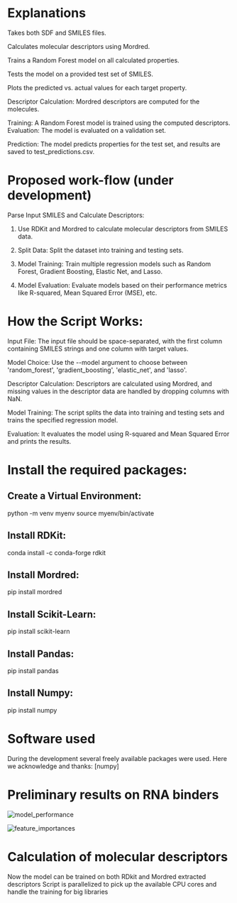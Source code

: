 # Explanations
Takes both SDF and SMILES files.

Calculates molecular descriptors using Mordred.

Trains a Random Forest model on all calculated properties.

Tests the model on a provided test set of SMILES.

Plots the predicted vs. actual values for each target property.

Descriptor Calculation: Mordred descriptors are computed for the molecules.

Training: A Random Forest model is trained using the computed descriptors.
Evaluation: The model is evaluated on a validation set.

Prediction: The model predicts properties for the test set, and results are saved to test_predictions.csv.

# Proposed work-flow (under development)
Parse Input SMILES and Calculate Descriptors:
1. Use RDKit and Mordred to calculate molecular descriptors from SMILES data.
2. Split Data:
Split the dataset into training and testing sets.

3. Model Training:
Train multiple regression models such as Random Forest, Gradient Boosting, Elastic Net, and Lasso.

4. Model Evaluation:
Evaluate models based on their performance metrics like R-squared, Mean Squared Error (MSE), etc.

# How the Script Works:
Input File: The input file should be space-separated, with the first column containing SMILES strings and one column with target values.

Model Choice: Use the --model argument to choose between 'random_forest', 'gradient_boosting', 'elastic_net', and 'lasso'.

Descriptor Calculation: Descriptors are calculated using Mordred, and missing values in the descriptor data are handled by dropping columns with NaN.

Model Training: The script splits the data into training and testing sets and trains the specified regression model.

Evaluation: It evaluates the model using R-squared and Mean Squared Error and prints the results.

# Install the required packages:
## Create a Virtual Environment:

python -m venv myenv
source myenv/bin/activate
## Install RDKit:
conda install -c conda-forge rdkit
## Install Mordred:
pip install mordred
## Install Scikit-Learn:
pip install scikit-learn
## Install Pandas:
pip install pandas
## Install Numpy:
pip install numpy

# Software used
During the development several freely available packages were used. Here we acknowledge and thanks:
[numpy] 

# Preliminary results on RNA binders
![model_performance](https://github.com/user-attachments/assets/58018f87-8e27-4687-8ef7-0909339c6348)


![feature_importances](https://github.com/user-attachments/assets/8733e384-825c-4c6f-ad81-3b4f7039fac4)

# Calculation of molecular descriptors
Now the model can be trained on both RDkit and Mordred extracted descriptors
Script is parallelized to pick up the available CPU cores and handle the training for big libraries








